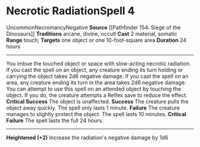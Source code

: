 ﻿---
actions: '[two-actions]'
area: null
bloodline: null
component:
- Material
- Somatic
cost: null
deity: null
domain: null
duration: 24 hours
element: null
heighten: '+2'
heighten_level: 4, 6, 8, 10
id: '650'
lesson: null
level: '4'
mystery: null
name: Necrotic Radiation
patron_theme: null
range: touch
rarity: Uncommon
requirement: null
saving_throw: null
school: Necromancy
source: '[[DATABASE/source/Pathfinder 154. Siege of the Dinosaurs|Pathfinder #154:
  Siege of the Dinosaurs]]'
target: one object or one 10-foot-square area
tradition:
- Arcane
- Divine
- Occult
trait:
- '[[DATABASE/trait/Necromancy|Necromancy]]'
- '[[DATABASE/trait/Negative|Negative]]'
- '[[DATABASE/trait/Uncommon|Uncommon]]'
trigger: null
type: Spell

---
# Necrotic Radiation<span class="item-type">Spell 4</span>

<span class="trait-uncommon item-trait">Uncommon</span><span class="item-trait">Necromancy</span><span class="item-trait">Negative</span>
**Source** [[Pathfinder 154. Siege of the Dinosaurs]]
**Traditions** arcane, divine, occult
**Cast** <span class="action-icon">2</span> material, somatic
**Range** touch; **Targets** one object or one 10-foot-square area
**Duration** 24 hours

---
You imbue the touched object or space with slow-acting necrotic radiation. If you cast the spell on an object, any creature ending its turn holding or carrying the object takes 2d6 negative damage. If you cast the spell on an area, any creature ending its turn in the area takes 2d6 negative damage. You can attempt to use this spell on an attended object by touching the object. If you do, the creature attempts a Reflex save to reduce the effect.
**Critical Success** The object is unaffected.
**Success** The creature pulls the object away quickly. The spell only lasts 1 minute.
**Failure** The creature manages to slightly protect the object. The spell lasts 10 minutes.
**Critical Failure** The spell lasts the full 24 hours.

---
**Heightened (+2)** Increase the radiation's negative damage by 1d6